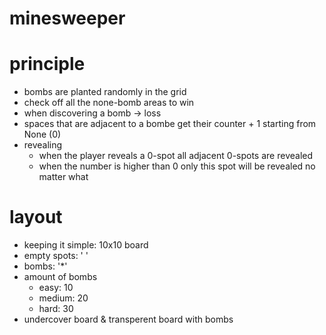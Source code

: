 # minesweeper

# principle
-  bombs are planted randomly in the grid
- check off all the none-bomb areas to win
- when discovering a bomb -> loss 
- spaces that are adjacent to a bombe get their counter + 1 starting from None (0) 
- revealing 
    - when the player reveals a 0-spot all adjacent 0-spots are revealed
    - when the number is higher than 0 only this spot will be revealed no matter what

# layout
- keeping it simple: 10x10 board
- empty spots: ' ' 
- bombs: '*' 
- amount of bombs
    - easy: 10
    - medium: 20
    - hard: 30 
- undercover board & transperent board with bombs